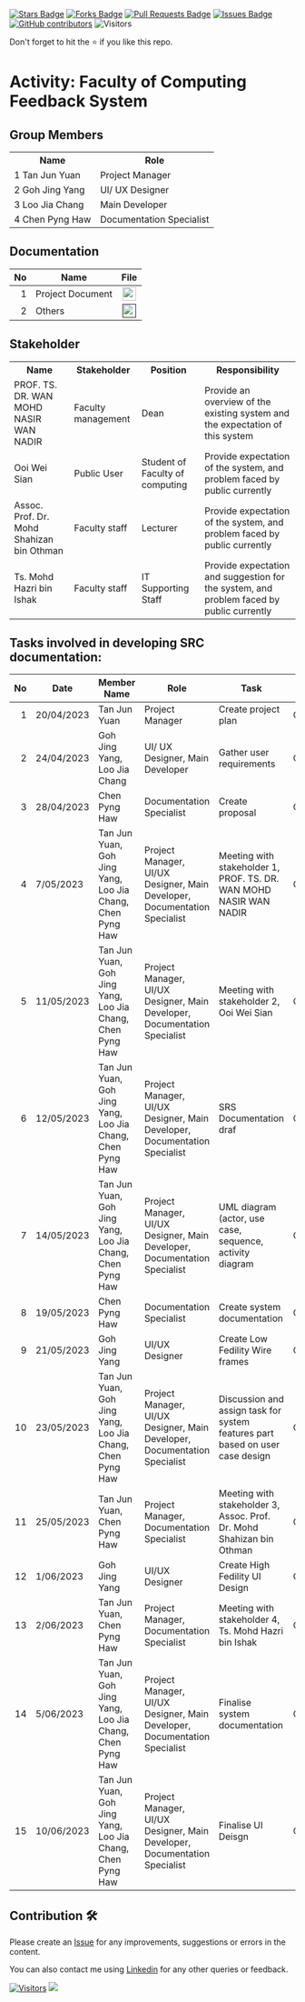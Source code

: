 
<a href="https://github.com/drshahizan/software-engineering/stargazers"><img src="https://img.shields.io/github/stars/drshahizan/software-engineering" alt="Stars Badge"/></a>
<a href="https://github.com/drshahizan/software-engineering/network/members"><img src="https://img.shields.io/github/forks/drshahizan/software-engineering" alt="Forks Badge"/></a>
<a href="https://github.com/drshahizan/software-engineering/pulls"><img src="https://img.shields.io/github/issues-pr/drshahizan/software-engineering" alt="Pull Requests Badge"/></a>
<a href="https://github.com/drshahizan/software-engineering/issues"><img src="https://img.shields.io/github/issues/drshahizan/software-engineering" alt="Issues Badge"/></a>
<a href="https://github.com/drshahizan/software-engineering/graphs/contributors"><img alt="GitHub contributors" src="https://img.shields.io/github/contributors/drshahizan/software-engineering?color=2b9348"></a>
![Visitors](https://api.visitorbadge.io/api/visitors?path=https%3A%2F%2Fgithub.com%2Fdrshahizan%2Fsoftware-engineering&labelColor=%23d9e3f0&countColor=%23697689&style=flat)


Don't forget to hit the :star: if you like this repo.

# Activity: Faculty of Computing Feedback System

## Group Members
<table>
  <tr>
    <th>Name</th>
    <th>Role</th>
  </tr>
  <tr>
    <td>1 Tan Jun Yuan</td>
    <td>Project Manager</td>
  </tr>
  <tr>
    <td>2 Goh Jing Yang</td>
    <td>UI/ UX Designer</td>
  </tr>
    <tr>
    <td>3 Loo Jia Chang</td>
    <td>Main Developer</td>
  </tr>
    <tr>
    <td>4 Chen Pyng Haw</td>
    <td>Documentation Specialist</td>
  </tr>
</table>

## Documentation
| No | Name |File | 
| -----:| ----- | :------: | 
|1| Project Document | <a href="https://docs.google.com/document/d/1Xctm8z7md7DfWMzgJC1dlcZ0_jI5PI-cp1skFjDWkgk/edit?usp=sharing" ><img src="../../../../../images/pdf64.png" width="24px" height="24px" ></a>|
|2| Others| <a href="" ><img src="../../../../../images/data_folder.png" width="24px" height="24px" ></a>|

## Stakeholder
<table>
  <tr>
    <th>Name</th>
    <th>Stakeholder</th>
    <th>Position</th>
    <th>Responsibility</th>
  </tr>
  <tr>
    <td>PROF. TS. DR. WAN MOHD NASIR WAN NADIR</td>
    <td>Faculty management</td>
    <td>Dean</td>
    <td>Provide an overview of the existing system and the expectation of this system</td>
  </tr>
    <tr>
    <td>Ooi Wei Sian</td>
    <td>Public User</td>
    <td>Student of Faculty of computing</td>
    <td>Provide expectation of the system, and problem faced by public currently</td>
  </tr>
    <tr>
    <td>Assoc. Prof. Dr. Mohd Shahizan bin Othman</td>
    <td>Faculty staff</td>
    <td>Lecturer</td>
    <td>Provide expectation of the system, and problem faced by public currently</td>
  </tr>
   <tr>
    <td>Ts. Mohd Hazri bin Ishak</td>
    <td>Faculty staff</td>
    <td>IT Supporting Staff</td>
    <td>Provide expectation and suggestion for the system, and problem faced by public currently</td>
  </tr>
  
</table>

## Tasks involved in developing SRC documentation:

| No | Date | Member Name | Role	| Task	| Status	| 
| -----:| ----- | ------ | ------ | ------ | ------ |
| 1 | 20/04/2023| Tan Jun Yuan | Project Manager | Create project plan | Complete |
| 2 | 24/04/2023 | Goh Jing Yang, Loo Jia Chang | UI/ UX Designer, Main Developer | Gather user requirements | Complete |
| 3 | 28/04/2023 | Chen Pyng Haw | Documentation Specialist | Create proposal | Complete |
| 4 | 7/05/2023| Tan Jun Yuan, Goh Jing Yang, Loo Jia Chang, Chen Pyng Haw | Project Manager, UI/UX Designer, Main Developer, Documentation Specialist | Meeting with stakeholder 1,  PROF. TS. DR. WAN MOHD NASIR WAN NADIR | Complete |
| 5 | 11/05/2023| Tan Jun Yuan, Goh Jing Yang, Loo Jia Chang, Chen Pyng Haw | Project Manager, UI/UX Designer, Main Developer, Documentation Specialist | Meeting with stakeholder 2, Ooi Wei Sian | Completed |
| 6 | 12/05/2023| Tan Jun Yuan, Goh Jing Yang, Loo Jia Chang, Chen Pyng Haw | Project Manager, UI/UX Designer, Main Developer, Documentation Specialist | SRS Documentation draf | Complete |
| 7 | 14/05/2023| Tan Jun Yuan, Goh Jing Yang, Loo Jia Chang, Chen Pyng Haw | Project Manager, UI/UX Designer, Main Developer, Documentation Specialist | UML diagram (actor, use case, sequence, activity diagram | Complete |
| 8 | 19/05/2023 | Chen Pyng Haw | Documentation Specialist | Create system documentation | Complete |
| 9 | 21/05/2023 | Goh Jing Yang | UI/UX Designer | Create Low Fedility Wire frames | Complete | 
| 10 | 23/05/2023 | Tan Jun Yuan, Goh Jing Yang, Loo Jia Chang, Chen Pyng Haw | Project Manager, UI/UX Designer, Main Developer, Documentation Specialist | Discussion and assign task for system features part based on user case design | Complete |
| 11 | 25/05/2023| Tan Jun Yuan, Chen Pyng Haw | Project Manager, Documentation Specialist | Meeting with stakeholder 3, Assoc. Prof. Dr. Mohd Shahizan bin Othman | Completed |
| 12 | 1/06/2023 | Goh Jing Yang | UI/UX Designer | Create High Fedility UI Design | Complete | 
| 13 | 2/06/2023| Tan Jun Yuan, Chen Pyng Haw | Project Manager, Documentation Specialist | Meeting with stakeholder 4, Ts. Mohd Hazri bin Ishak | Complete |
| 14 | 5/06/2023 | Tan Jun Yuan, Goh Jing Yang, Loo Jia Chang, Chen Pyng Haw | Project Manager, UI/UX Designer, Main Developer, Documentation Specialist | Finalise system documentation | Complete | 
| 15 | 10/06/2023 | Tan Jun Yuan, Goh Jing Yang, Loo Jia Chang, Chen Pyng Haw | Project Manager, UI/UX Designer, Main Developer, Documentation Specialist | Finalise UI Deisgn | On-going | 



## Contribution 🛠️
Please create an [Issue](https://github.com/drshahizan/software-engineering/issues) for any improvements, suggestions or errors in the content.

You can also contact me using [Linkedin](https://www.linkedin.com/in/drshahizan/) for any other queries or feedback.

[![Visitors](https://api.visitorbadge.io/api/visitors?path=https%3A%2F%2Fgithub.com%2Fdrshahizan&labelColor=%23697689&countColor=%23555555&style=plastic)](https://visitorbadge.io/status?path=https%3A%2F%2Fgithub.com%2Fdrshahizan)
![](https://hit.yhype.me/github/profile?user_id=81284918)


